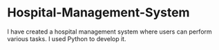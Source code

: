 # Hospital-Management-System
I have created a hospital management system where users can perform various tasks. I used Python to develop it.
